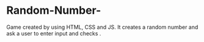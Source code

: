 # Random-Number-
Game created by using HTML, CSS and JS. It creates a random number and ask a user to enter input and checks .
